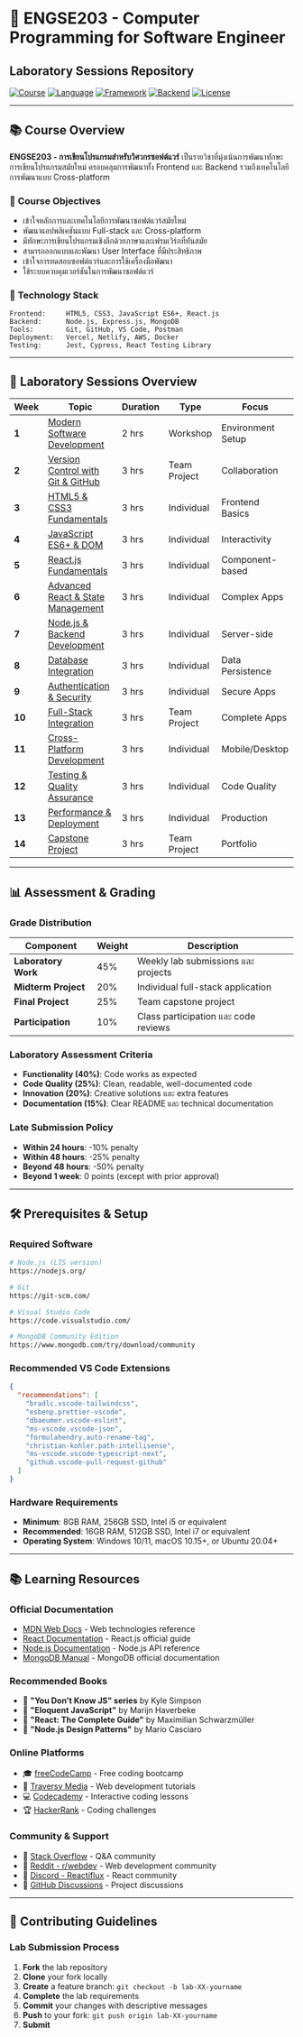 # 🚀 ENGSE203 - Computer Programming for Software Engineer
## Laboratory Sessions Repository

[![Course](https://img.shields.io/badge/Course-ENGSE203-blue)](https://github.com)
[![Language](https://img.shields.io/badge/Language-JavaScript-yellow)](https://developer.mozilla.org/en-US/docs/Web/JavaScript)
[![Framework](https://img.shields.io/badge/Framework-React-61DAFB)](https://reactjs.org/)
[![Backend](https://img.shields.io/badge/Backend-Node.js-339933)](https://nodejs.org/)
[![License](https://img.shields.io/badge/License-MIT-green)](LICENSE)

---

## 📚 Course Overview

**ENGSE203 - การเขียนโปรแกรมสำหรับวิศวกรซอฟต์แวร์** เป็นรายวิชาที่มุ่งเน้นการพัฒนาทักษะการเขียนโปรแกรมสมัยใหม่ ครอบคลุมการพัฒนาทั้ง Frontend และ Backend รวมถึงเทคโนโลยีการพัฒนาแบบ Cross-platform

### 🎯 **Course Objectives**
- เข้าใจหลักการและเทคโนโลยีการพัฒนาซอฟต์แวร์สมัยใหม่
- พัฒนาแอปพลิเคชันแบบ Full-stack และ Cross-platform
- มีทักษะการเขียนโปรแกรมเชิงลึกด้วยภาษาและเฟรมเวิร์กที่ทันสมัย
- สามารถออกแบบและพัฒนา User Interface ที่มีประสิทธิภาพ
- เข้าใจการทดสอบซอฟต์แวร์และการใช้เครื่องมือพัฒนา
- ใช้ระบบควบคุมเวอร์ชันในการพัฒนาซอฟต์แวร์

### 📖 **Technology Stack**
```
Frontend:     HTML5, CSS3, JavaScript ES6+, React.js
Backend:      Node.js, Express.js, MongoDB
Tools:        Git, GitHub, VS Code, Postman
Deployment:   Vercel, Netlify, AWS, Docker
Testing:      Jest, Cypress, React Testing Library
```

---

## 🧪 **Laboratory Sessions Overview**

| Week | Topic | Duration | Type | Focus |
|------|-------|----------|------|-------|
| **1** | [Modern Software Development](#-lab-1-modern-software-development-intro) | 2 hrs | Workshop | Environment Setup |
| **2** | [Version Control with Git & GitHub](#-lab-2-version-control-with-git--github) | 3 hrs | Team Project | Collaboration |
| **3** | [HTML5 & CSS3 Fundamentals](#-lab-3-html5--css3-fundamentals) | 3 hrs | Individual | Frontend Basics |
| **4** | [JavaScript ES6+ & DOM](#-lab-4-javascript-es6--dom-manipulation) | 3 hrs | Individual | Interactivity |
| **5** | [React.js Fundamentals](#-lab-5-reactjs-fundamentals) | 3 hrs | Individual | Component-based |
| **6** | [Advanced React & State Management](#-lab-6-advanced-react--state-management) | 3 hrs | Individual | Complex Apps |
| **7** | [Node.js & Backend Development](#-lab-7-nodejs--backend-development) | 3 hrs | Individual | Server-side |
| **8** | [Database Integration](#-lab-8-database-integration--mongodb) | 3 hrs | Individual | Data Persistence |
| **9** | [Authentication & Security](#-lab-9-authentication--security) | 3 hrs | Individual | Secure Apps |
| **10** | [Full-Stack Integration](#-lab-10-full-stack-integration) | 3 hrs | Team Project | Complete Apps |
| **11** | [Cross-Platform Development](#-lab-11-cross-platform-development) | 3 hrs | Individual | Mobile/Desktop |
| **12** | [Testing & Quality Assurance](#-lab-12-testing--quality-assurance) | 3 hrs | Individual | Code Quality |
| **13** | [Performance & Deployment](#-lab-13-performance--deployment) | 3 hrs | Individual | Production |
| **14** | [Capstone Project](#-lab-14-capstone-project) | 3 hrs | Team Project | Portfolio |

---


## 📊 **Assessment & Grading**

### **Grade Distribution**
| Component | Weight | Description |
|-----------|--------|-------------|
| **Laboratory Work** | 45% | Weekly lab submissions และ projects |
| **Midterm Project** | 20% | Individual full-stack application |
| **Final Project** | 25% | Team capstone project |
| **Participation** | 10% | Class participation และ code reviews |

### **Laboratory Assessment Criteria**
- **Functionality (40%)**: Code works as expected
- **Code Quality (25%)**: Clean, readable, well-documented code
- **Innovation (20%)**: Creative solutions และ extra features
- **Documentation (15%)**: Clear README และ technical documentation

### **Late Submission Policy**
- **Within 24 hours**: -10% penalty
- **Within 48 hours**: -25% penalty
- **Beyond 48 hours**: -50% penalty
- **Beyond 1 week**: 0 points (except with prior approval)

---

## 🛠️ **Prerequisites & Setup**

### **Required Software**
```bash
# Node.js (LTS version)
https://nodejs.org/

# Git
https://git-scm.com/

# Visual Studio Code
https://code.visualstudio.com/

# MongoDB Community Edition
https://www.mongodb.com/try/download/community
```

### **Recommended VS Code Extensions**
```json
{
  "recommendations": [
    "bradlc.vscode-tailwindcss",
    "esbenp.prettier-vscode",
    "dbaeumer.vscode-eslint",
    "ms-vscode.vscode-json",
    "formulahendry.auto-rename-tag",
    "christian-kohler.path-intellisense",
    "ms-vscode.vscode-typescript-next",
    "github.vscode-pull-request-github"
  ]
}
```

### **Hardware Requirements**
- **Minimum**: 8GB RAM, 256GB SSD, Intel i5 or equivalent
- **Recommended**: 16GB RAM, 512GB SSD, Intel i7 or equivalent
- **Operating System**: Windows 10/11, macOS 10.15+, or Ubuntu 20.04+

---

## 📚 **Learning Resources**

### **Official Documentation**
- [MDN Web Docs](https://developer.mozilla.org/) - Web technologies reference
- [React Documentation](https://reactjs.org/docs/) - React.js official guide
- [Node.js Documentation](https://nodejs.org/docs/) - Node.js API reference
- [MongoDB Manual](https://docs.mongodb.com/) - MongoDB official documentation

### **Recommended Books**
- 📖 **"You Don't Know JS" series** by Kyle Simpson
- 📖 **"Eloquent JavaScript"** by Marijn Haverbeke
- 📖 **"React: The Complete Guide"** by Maximilian Schwarzmüller
- 📖 **"Node.js Design Patterns"** by Mario Casciaro

### **Online Platforms**
- 🎓 [freeCodeCamp](https://freecodecamp.org/) - Free coding bootcamp
- 🎥 [Traversy Media](https://www.youtube.com/user/TechGuyWeb) - Web development tutorials
- 💻 [Codecademy](https://codecademy.com/) - Interactive coding lessons
- 🏆 [HackerRank](https://hackerrank.com/) - Coding challenges

### **Community & Support**
- 💬 [Stack Overflow](https://stackoverflow.com/) - Q&A community
- 💬 [Reddit - r/webdev](https://reddit.com/r/webdev) - Web development community
- 💬 [Discord - Reactiflux](https://discord.gg/reactiflux) - React community
- 💬 [GitHub Discussions](https://github.com/features/discussions) - Project discussions

---

## 🤝 **Contributing Guidelines**

### **Lab Submission Process**
1. **Fork** the lab repository
2. **Clone** your fork locally
3. **Create** a feature branch: `git checkout -b lab-XX-yourname`
4. **Complete** the lab requirements
5. **Commit** your changes with descriptive messages
6. **Push** to your fork: `git push origin lab-XX-yourname`
7. **Submit**